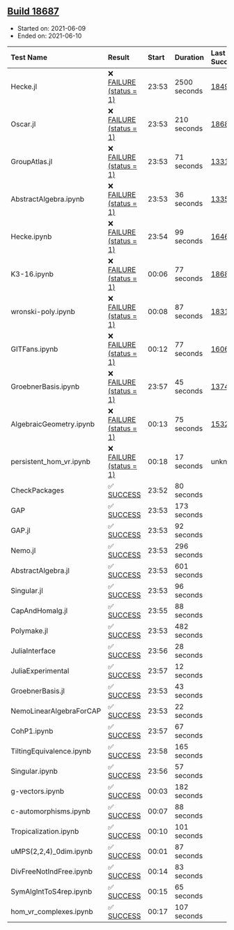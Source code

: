 ## [Build 18687](https://oscarci.mathematik.uni-kl.de/job/oscar/18687/)

* Started on: 2021-06-09
* Ended on: 2021-06-10

| Test Name    | Result | Start | Duration | Last Success | First Failure |
|:-------------|:-------|:------|:---------|:-------------|:--------------|
| Hecke.jl | ❌ [FAILURE (status = 1)](https://oscarci.mathematik.uni-kl.de/job/oscar/18687/artifact/logs/build-18687/Hecke.jl.log) | 23:53 | 2500 seconds | [18490](https://oscarci.mathematik.uni-kl.de/job/oscar/18490/) | [18491](https://oscarci.mathematik.uni-kl.de/job/oscar/18491/) |
| Oscar.jl | ❌ [FAILURE (status = 1)](https://oscarci.mathematik.uni-kl.de/job/oscar/18687/artifact/logs/build-18687/Oscar.jl.log) | 23:53 | 210 seconds | [18684](https://oscarci.mathematik.uni-kl.de/job/oscar/18684/) | [18685](https://oscarci.mathematik.uni-kl.de/job/oscar/18685/) |
| GroupAtlas.jl | ❌ [FAILURE (status = 1)](https://oscarci.mathematik.uni-kl.de/job/oscar/18687/artifact/logs/build-18687/GroupAtlas.jl.log) | 23:53 | 71 seconds | [13311](https://oscarci.mathematik.uni-kl.de/job/oscar/13311/) | [13312](https://oscarci.mathematik.uni-kl.de/job/oscar/13312/) |
| AbstractAlgebra.ipynb | ❌ [FAILURE (status = 1)](https://oscarci.mathematik.uni-kl.de/job/oscar/18687/artifact/logs/build-18687/AbstractAlgebra.ipynb.log) | 23:53 | 36 seconds | [13355](https://oscarci.mathematik.uni-kl.de/job/oscar/13355/) | [13356](https://oscarci.mathematik.uni-kl.de/job/oscar/13356/) |
| Hecke.ipynb | ❌ [FAILURE (status = 1)](https://oscarci.mathematik.uni-kl.de/job/oscar/18687/artifact/logs/build-18687/Hecke.ipynb.log) | 23:54 | 99 seconds | [16463](https://oscarci.mathematik.uni-kl.de/job/oscar/16463/) | [16464](https://oscarci.mathematik.uni-kl.de/job/oscar/16464/) |
| K3-16.ipynb | ❌ [FAILURE (status = 1)](https://oscarci.mathematik.uni-kl.de/job/oscar/18687/artifact/logs/build-18687/K3-16.ipynb.log) | 00:06 | 77 seconds | [18686](https://oscarci.mathematik.uni-kl.de/job/oscar/18686/) | [18687](https://oscarci.mathematik.uni-kl.de/job/oscar/18687/) |
| wronski-poly.ipynb | ❌ [FAILURE (status = 1)](https://oscarci.mathematik.uni-kl.de/job/oscar/18687/artifact/logs/build-18687/wronski-poly.ipynb.log) | 00:08 | 87 seconds | [18314](https://oscarci.mathematik.uni-kl.de/job/oscar/18314/) | [18315](https://oscarci.mathematik.uni-kl.de/job/oscar/18315/) |
| GITFans.ipynb | ❌ [FAILURE (status = 1)](https://oscarci.mathematik.uni-kl.de/job/oscar/18687/artifact/logs/build-18687/GITFans.ipynb.log) | 00:12 | 77 seconds | [16068](https://oscarci.mathematik.uni-kl.de/job/oscar/16068/) | [16069](https://oscarci.mathematik.uni-kl.de/job/oscar/16069/) |
| GroebnerBasis.ipynb | ❌ [FAILURE (status = 1)](https://oscarci.mathematik.uni-kl.de/job/oscar/18687/artifact/logs/build-18687/GroebnerBasis.ipynb.log) | 23:57 | 45 seconds | [13748](https://oscarci.mathematik.uni-kl.de/job/oscar/13748/) | [13749](https://oscarci.mathematik.uni-kl.de/job/oscar/13749/) |
| AlgebraicGeometry.ipynb | ❌ [FAILURE (status = 1)](https://oscarci.mathematik.uni-kl.de/job/oscar/18687/artifact/logs/build-18687/AlgebraicGeometry.ipynb.log) | 00:13 | 75 seconds | [15322](https://oscarci.mathematik.uni-kl.de/job/oscar/15322/) | [15323](https://oscarci.mathematik.uni-kl.de/job/oscar/15323/) |
| persistent_hom_vr.ipynb | ❌ [FAILURE (status = 1)](https://oscarci.mathematik.uni-kl.de/job/oscar/18687/artifact/logs/build-18687/persistent_hom_vr.ipynb.log) | 00:18 | 17 seconds | unknown | unknown |
| CheckPackages | ✅ [SUCCESS](https://oscarci.mathematik.uni-kl.de/job/oscar/18687/artifact/logs/build-18687/CheckPackages.log) | 23:52 | 80 seconds |  |  |
| GAP | ✅ [SUCCESS](https://oscarci.mathematik.uni-kl.de/job/oscar/18687/artifact/logs/build-18687/GAP.log) | 23:53 | 173 seconds |  |  |
| GAP.jl | ✅ [SUCCESS](https://oscarci.mathematik.uni-kl.de/job/oscar/18687/artifact/logs/build-18687/GAP.jl.log) | 23:53 | 92 seconds |  |  |
| Nemo.jl | ✅ [SUCCESS](https://oscarci.mathematik.uni-kl.de/job/oscar/18687/artifact/logs/build-18687/Nemo.jl.log) | 23:53 | 296 seconds |  |  |
| AbstractAlgebra.jl | ✅ [SUCCESS](https://oscarci.mathematik.uni-kl.de/job/oscar/18687/artifact/logs/build-18687/AbstractAlgebra.jl.log) | 23:53 | 601 seconds |  |  |
| Singular.jl | ✅ [SUCCESS](https://oscarci.mathematik.uni-kl.de/job/oscar/18687/artifact/logs/build-18687/Singular.jl.log) | 23:53 | 96 seconds |  |  |
| CapAndHomalg.jl | ✅ [SUCCESS](https://oscarci.mathematik.uni-kl.de/job/oscar/18687/artifact/logs/build-18687/CapAndHomalg.jl.log) | 23:55 | 88 seconds |  |  |
| Polymake.jl | ✅ [SUCCESS](https://oscarci.mathematik.uni-kl.de/job/oscar/18687/artifact/logs/build-18687/Polymake.jl.log) | 23:53 | 482 seconds |  |  |
| JuliaInterface | ✅ [SUCCESS](https://oscarci.mathematik.uni-kl.de/job/oscar/18687/artifact/logs/build-18687/JuliaInterface.log) | 23:56 | 28 seconds |  |  |
| JuliaExperimental | ✅ [SUCCESS](https://oscarci.mathematik.uni-kl.de/job/oscar/18687/artifact/logs/build-18687/JuliaExperimental.log) | 23:57 | 12 seconds |  |  |
| GroebnerBasis.jl | ✅ [SUCCESS](https://oscarci.mathematik.uni-kl.de/job/oscar/18687/artifact/logs/build-18687/GroebnerBasis.jl.log) | 23:53 | 43 seconds |  |  |
| NemoLinearAlgebraForCAP | ✅ [SUCCESS](https://oscarci.mathematik.uni-kl.de/job/oscar/18687/artifact/logs/build-18687/NemoLinearAlgebraForCAP.log) | 23:53 | 22 seconds |  |  |
| CohP1.ipynb | ✅ [SUCCESS](https://oscarci.mathematik.uni-kl.de/job/oscar/18687/artifact/logs/build-18687/CohP1.ipynb.log) | 23:57 | 67 seconds |  |  |
| TiltingEquivalence.ipynb | ✅ [SUCCESS](https://oscarci.mathematik.uni-kl.de/job/oscar/18687/artifact/logs/build-18687/TiltingEquivalence.ipynb.log) | 23:58 | 165 seconds |  |  |
| Singular.ipynb | ✅ [SUCCESS](https://oscarci.mathematik.uni-kl.de/job/oscar/18687/artifact/logs/build-18687/Singular.ipynb.log) | 23:56 | 57 seconds |  |  |
| g-vectors.ipynb | ✅ [SUCCESS](https://oscarci.mathematik.uni-kl.de/job/oscar/18687/artifact/logs/build-18687/g-vectors.ipynb.log) | 00:03 | 182 seconds |  |  |
| c-automorphisms.ipynb | ✅ [SUCCESS](https://oscarci.mathematik.uni-kl.de/job/oscar/18687/artifact/logs/build-18687/c-automorphisms.ipynb.log) | 00:07 | 88 seconds |  |  |
| Tropicalization.ipynb | ✅ [SUCCESS](https://oscarci.mathematik.uni-kl.de/job/oscar/18687/artifact/logs/build-18687/Tropicalization.ipynb.log) | 00:10 | 101 seconds |  |  |
| uMPS(2,2,4)_0dim.ipynb | ✅ [SUCCESS](https://oscarci.mathematik.uni-kl.de/job/oscar/18687/artifact/logs/build-18687/uMPS-2-2-4-_0dim.ipynb.log) | 00:01 | 87 seconds |  |  |
| DivFreeNotIndFree.ipynb | ✅ [SUCCESS](https://oscarci.mathematik.uni-kl.de/job/oscar/18687/artifact/logs/build-18687/DivFreeNotIndFree.ipynb.log) | 00:14 | 83 seconds |  |  |
| SymAlgIntToS4rep.ipynb | ✅ [SUCCESS](https://oscarci.mathematik.uni-kl.de/job/oscar/18687/artifact/logs/build-18687/SymAlgIntToS4rep.ipynb.log) | 00:15 | 65 seconds |  |  |
| hom_vr_complexes.ipynb | ✅ [SUCCESS](https://oscarci.mathematik.uni-kl.de/job/oscar/18687/artifact/logs/build-18687/hom_vr_complexes.ipynb.log) | 00:17 | 107 seconds |  |  |
